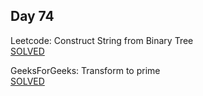 ## Day 74

Leetcode: Construct String from Binary Tree    
[SOLVED](https://leetcode.com/problems/construct-string-from-binary-tree/description/)

GeeksForGeeks: Transform to prime     
[SOLVED](https://www.geeksforgeeks.org/problems/transform-to-prime4635/1)